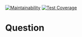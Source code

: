 [![Maintainability](https://api.codeclimate.com/v1/badges/90e66d41d1c98cd10eb5/maintainability)](https://codeclimate.com/github/wesley-ramos/question/maintainability)
[![Test Coverage](https://api.codeclimate.com/v1/badges/90e66d41d1c98cd10eb5/test_coverage)](https://codeclimate.com/github/wesley-ramos/question/test_coverage)
# Question
